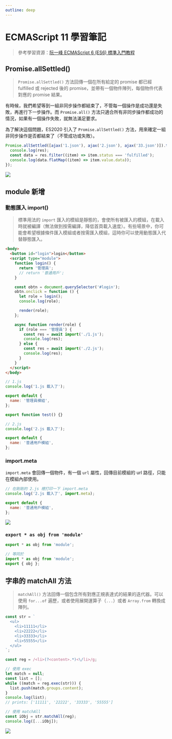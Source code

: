 ```yaml
---
outline: deep
---
```


# ECMAScript 11 學習筆記

> 參考學習資源：[阮一峰 ECMAScript 6 (ES6) 標準入門教程](https://es6.ruanyifeng.com/)

## Promise.allSettled()

> `Promise.allSettled()` 方法回傳一個在所有給定的 promise 都已經 fulfilled 或 rejected 後的 promise，並帶有一個物件陣列，每個物件代表對應的 promise 結果。

有時候，我們希望等到一組非同步操作都結束了，不管每一個操作是成功還是失敗，再進行下一步操作。而 `Promise.all()` 方法只適合所有非同步操作都成功的情況，如果有一個操作失敗，就無法滿足要求。

為了解決這個問題，ES2020 引入了 `Promise.allSettled()` 方法，用來確定一組非同步操作是否都結束了（不管成功或失敗）。

```js
Promise.allSettled([ajax('1.json'), ajax('2.json'), ajax('33.json')]).then((res) => {
  console.log(res);
  const data = res.filter((item) => item.status === 'fulfilled');
  console.log(data.flatMap((item) => item.value.data));
});
```

![](https://i.imgur.com/P0hTRlY.png)

## module 新增

### 動態匯入 import()

> 標準用法的 `import` 匯入的模組是靜態的，會使所有被匯入的模組，在載入時就被編譯（無法做到按需編譯，降低首頁載入速度）。有些場景中，你可能會希望根據條件匯入模組或者按需匯入模組，這時你可以使用動態匯入代替靜態匯入。

```html
<body>
  <button id="login">login</button>
  <script type="module">
    function login() {
      return '管理員';
      // return '普通用戶';
    }

    const obtn = document.querySelector('#login');
    obtn.onclick = function () {
      let role = login();
      console.log(role);

      render(role);
    };

    async function render(role) {
      if (role === '管理員') {
        const res = await import('./1.js');
        console.log(res);
      } else {
        const res = await import('./2.js');
        console.log(res);
      }
    }
  </script>
</body>
```

```js
// 1.js
console.log('1.js 載入了');

export default {
  name: '管理員模組',
};

export function test() {}

// 2.js
console.log('2.js 載入了');

export default {
  name: '普通用戶模組',
};
```

### import.meta

`import.meta` 會回傳一個物件，有一個 `url` 屬性，回傳目前模組的 url 路徑，只能在模組內部使用。

```js
// 在剛剛的 2.js 裡打印一下 import.meta
console.log('2.js 載入了', import.meta);

export default {
  name: '普通用戶模組',
};
```

![](https://i.imgur.com/dUGzBuv.png)

### `export * as obj from 'module'`

```js
export * as obj from 'module';

// 等同於
import * as obj from 'module';
export { obj };
```

## 字串的 matchAll 方法

> `matchAll()` 方法回傳一個包含所有對應正規表達式的結果的迭代器。可以使用 `for...of` 遍歷，或者使用展開運算子（`...`）或者 `Array.from` 轉換成陣列。

```js
const str = `
  <ul>
    <li>11111</li>
    <li>22222</li>
    <li>33333</li>
    <li>55555</li>
  </ul>
`;

const reg = /<li>(?<content>.*)<\/li>/g;

// 使用 exec
let match = null;
const list = [];
while ((match = reg.exec(str))) {
  list.push(match.groups.content);
}
console.log(list);
// prints: ['11111', '22222', '33333', '55555']

// 使用 matchAll
const iObj = str.matchAll(reg);
console.log([...iObj]);
```

![](https://i.imgur.com/SzxhfHm.png)
